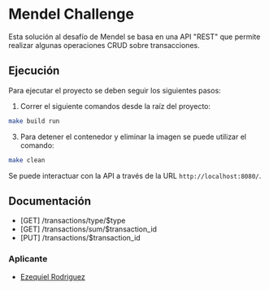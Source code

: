 # Mendel Challenge
Esta solución al desafío de Mendel se basa en una API "REST" que permite realizar algunas operaciones CRUD sobre transacciones.


## Ejecución
Para ejecutar el proyecto se deben seguir los siguientes pasos:

1. Correr el siguiente comandos desde la raíz del proyecto:

```bash
make build run
```

3. Para detener el contenedor y eliminar la imagen se puede utilizar el comando:

```bash
make clean
```

Se puede interactuar con la API a través de la URL `http://localhost:8080/`.

## Documentación
- [GET] /transactions/type/$type
- [GET] /transactions/sum/$transaction_id
- [PUT] /transactions/$transaction_id

### Aplicante
- [Ezequiel Rodriguez](https://github.com/erodriguezzz)